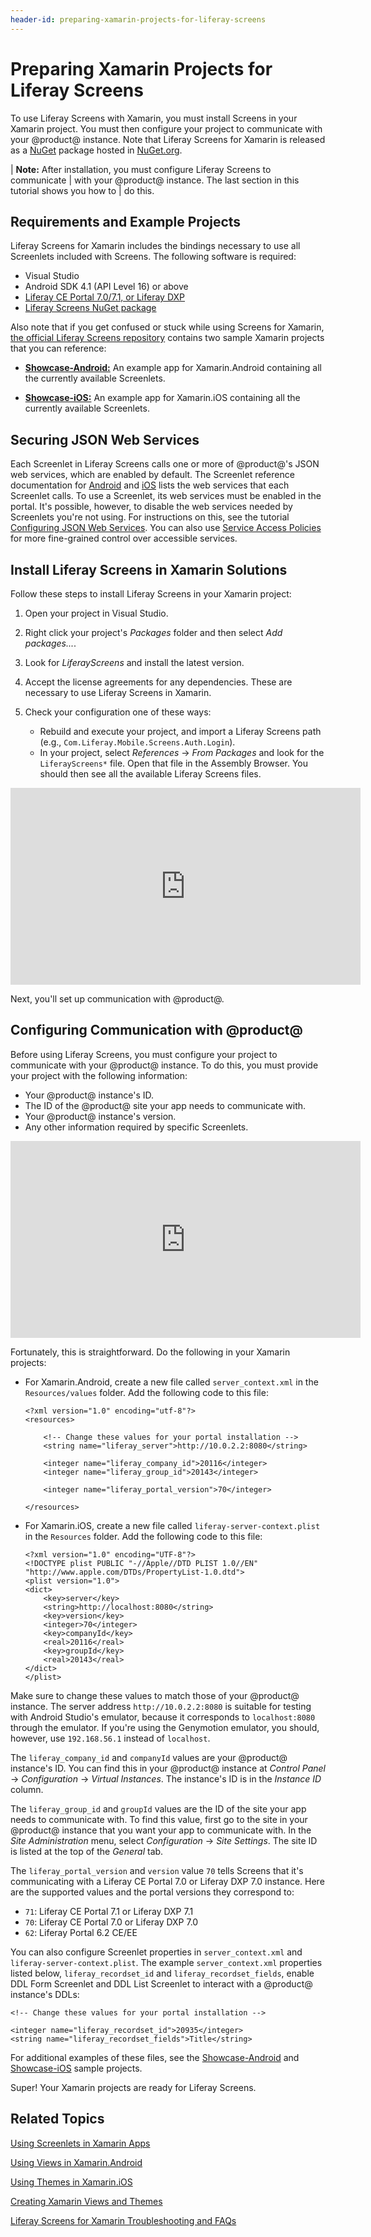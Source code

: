 ```yaml
---
header-id: preparing-xamarin-projects-for-liferay-screens
---
```


# Preparing Xamarin Projects for Liferay Screens

To use Liferay Screens with Xamarin, you must install Screens in your Xamarin 
project. You must then configure your project to communicate with your @product@ 
instance. Note that Liferay Screens for Xamarin is released as a 
[NuGet](https://docs.microsoft.com/en-us/nuget/what-is-nuget) 
package hosted in 
[NuGet.org](https://www.nuget.org/packages/LiferayScreens). 

| **Note:** After installation, you must configure Liferay Screens to communicate
| with your @product@ instance. The last section in this tutorial shows you how to
| do this.

## Requirements and Example Projects

Liferay Screens for Xamarin includes the bindings necessary to use all 
Screenlets included with Screens. The following software is required: 

- Visual Studio
- Android SDK 4.1 (API Level 16) or above
- [Liferay CE Portal 7.0/7.1, or Liferay DXP](http://www.liferay.com/downloads/liferay-portal/available-releases)
- [Liferay Screens NuGet package](https://www.nuget.org/packages/LiferayScreens)

Also note that if you get confused or stuck while using Screens for Xamarin, 
[the official Liferay Screens repository](https://github.com/liferay/liferay-screens) 
contains two sample Xamarin projects that you can reference: 

-   [**Showcase-Android:**](https://github.com/liferay/liferay-screens/tree/develop/xamarin/Samples/Showcase-Android) 
    An example app for Xamarin.Android containing all the currently available Screenlets. 

-   [**Showcase-iOS:**](https://github.com/liferay/liferay-screens/tree/develop/xamarin/Samples/Showcase-iOS) 
    An example app for Xamarin.iOS containing all the currently available Screenlets. 

## Securing JSON Web Services

Each Screenlet in Liferay Screens calls one or more of @product@'s JSON web 
services, which are enabled by default. The Screenlet reference documentation 
for 
[Android](/docs/7-0/reference/-/knowledge_base/r/screenlets-in-liferay-screens-for-android) 
and 
[iOS](/docs/7-0/reference/-/knowledge_base/r/screenlets-in-liferay-screens-for-ios) 
lists the web services that each Screenlet calls. To use a Screenlet, its web 
services must be enabled in the portal. It's possible, however, to disable the 
web services needed by Screenlets you're not using. For instructions on this, 
see the tutorial 
[Configuring JSON Web Services](/docs/7-0/tutorials/-/knowledge_base/t/portal-configuration-of-json-web-services). 
You can also use 
[Service Access Policies](/docs/7-0/tutorials/-/knowledge_base/t/service-access-policies) 
for more fine-grained control over accessible services. 

## Install Liferay Screens in Xamarin Solutions

Follow these steps to install Liferay Screens in your Xamarin project: 

1.  Open your project in Visual Studio. 

2.  Right click your project's *Packages* folder and then select 
    *Add packages...*. 

3.  Look for *LiferayScreens* and install the latest version. 

4.  Accept the license agreements for any dependencies. These are necessary to 
    use Liferay Screens in Xamarin. 

5.  Check your configuration one of these ways: 

    -   Rebuild and execute your project, and import a Liferay Screens path 
        (e.g., `Com.Liferay.Mobile.Screens.Auth.Login`). 
    -   In your project, select *References* &rarr; *From Packages* and look for 
        the `LiferayScreens*` file. Open that file in the Assembly Browser. You 
        should then see all the available Liferay Screens files. 


<iframe width="560" height="315" src="https://www.youtube.com/embed/k59s0FYD9GY" frameborder="0" allowfullscreen></iframe>


Next, you'll set up communication with @product@. 

## Configuring Communication with @product@

Before using Liferay Screens, you must configure your project to communicate 
with your @product@ instance. To do this, you must provide your project with the 
following information: 

- Your @product@ instance's ID.
- The ID of the @product@ site your app needs to communicate with.
- Your @product@ instance's version.
- Any other information required by specific Screenlets. 


<iframe width="560" height="315" src="https://www.youtube.com/embed/kBojqzvtzDs" frameborder="0" allowfullscreen></iframe>


Fortunately, this is straightforward. Do the following in your Xamarin projects: 

-   For Xamarin.Android, create a new file called `server_context.xml` in the 
    `Resources/values` folder. Add the following code to this file: 

        <?xml version="1.0" encoding="utf-8"?>
        <resources>

            <!-- Change these values for your portal installation -->
            <string name="liferay_server">http://10.0.2.2:8080</string>

            <integer name="liferay_company_id">20116</integer>
            <integer name="liferay_group_id">20143</integer>

            <integer name="liferay_portal_version">70</integer>

        </resources>

-   For Xamarin.iOS, create a new file called `liferay-server-context.plist` in 
    the `Resources` folder. Add the following code to this file: 

        <?xml version="1.0" encoding="UTF-8"?>
        <!DOCTYPE plist PUBLIC "-//Apple//DTD PLIST 1.0//EN" "http://www.apple.com/DTDs/PropertyList-1.0.dtd">
        <plist version="1.0">
        <dict>
            <key>server</key>
            <string>http://localhost:8080</string>
            <key>version</key>
            <integer>70</integer>
            <key>companyId</key>
            <real>20116</real>
            <key>groupId</key>
            <real>20143</real>
        </dict>
        </plist>
     
Make sure to change these values to match those of your @product@ instance. The 
server address `http://10.0.2.2:8080` is suitable for testing with Android 
Studio's emulator, because it corresponds to `localhost:8080` through the 
emulator. If you're using the Genymotion emulator, you should, however, use 
`192.168.56.1` instead of `localhost`. 

The `liferay_company_id` and `companyId` values are your @product@ instance's 
ID. You can find this in your @product@ instance at *Control Panel* &rarr; 
*Configuration* &rarr; *Virtual Instances*. The instance's ID is in the 
*Instance ID* column. 

The `liferay_group_id` and `groupId` values are the ID of the site your app 
needs to communicate with. To find this value, first go to the site in your 
@product@ instance that you want your app to communicate with. In the *Site 
Administration* menu, select *Configuration* &rarr; *Site Settings*. The site 
ID is listed at the top of the *General* tab. 

The `liferay_portal_version` and `version` value `70` tells Screens that it's 
communicating with a Liferay CE Portal 7.0 or Liferay DXP 7.0 instance. Here are 
the supported values and the portal versions they correspond to: 

-   `71`: Liferay CE Portal 7.1 or Liferay DXP 7.1
-   `70`: Liferay CE Portal 7.0 or Liferay DXP 7.0
-   `62`: Liferay Portal 6.2 CE/EE

You can also configure Screenlet properties in `server_context.xml` and 
`liferay-server-context.plist`. The example `server_context.xml` properties 
listed below, `liferay_recordset_id` and `liferay_recordset_fields`, enable DDL 
Form Screenlet and DDL List Screenlet to interact with a @product@ instance's 
DDLs: 

    <!-- Change these values for your portal installation -->

    <integer name="liferay_recordset_id">20935</integer>
    <string name="liferay_recordset_fields">Title</string>

For additional examples of these files, see the 
[Showcase-Android](https://github.com/liferay/liferay-screens/blob/develop/xamarin/Samples/Showcase-Android/Resources/values/server_context.xml) 
and 
[Showcase-iOS](https://github.com/liferay/liferay-screens/blob/develop/xamarin/Samples/Showcase-iOS/Resources/liferay-server-context.plist) 
sample projects. 

Super! Your Xamarin projects are ready for Liferay Screens. 

## Related Topics

[Using Screenlets in Xamarin Apps](/docs/7-0/tutorials/-/knowledge_base/t/using-screenlets-in-xamarin-apps)

[Using Views in Xamarin.Android](/docs/7-0/tutorials/-/knowledge_base/t/using-views-in-xamarin-android)

[Using Themes in Xamarin.iOS](/docs/7-0/tutorials/-/knowledge_base/t/using-themes-in-xamarin-ios)

[Creating Xamarin Views and Themes](/docs/7-0/tutorials/-/knowledge_base/t/creating-xamarin-views-and-themes)

[Liferay Screens for Xamarin Troubleshooting and FAQs](/docs/7-0/tutorials/-/knowledge_base/t/liferay-screens-for-xamarin-troubleshooting-and-faqs)

